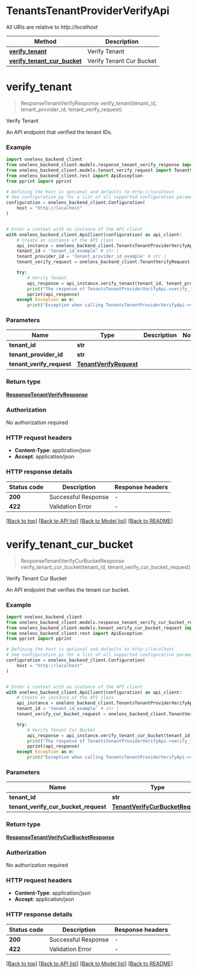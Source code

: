 # TenantsTenantProviderVerifyApi

All URIs are relative to *http://localhost*

Method | Description
------------- | -------------
[**verify_tenant**](TenantsTenantProviderVerifyApi.md#verify_tenant) | Verify Tenant
[**verify_tenant_cur_bucket**](TenantsTenantProviderVerifyApi.md#verify_tenant_cur_bucket) | Verify Tenant Cur Bucket


# **verify_tenant**
> ResponseTenantVerifyResponse verify_tenant(tenant_id, tenant_provider_id, tenant_verify_request)

Verify Tenant

An API endpoint that verified the tenant IDs.

### Example


```python
import onelens_backend_client
from onelens_backend_client.models.response_tenant_verify_response import ResponseTenantVerifyResponse
from onelens_backend_client.models.tenant_verify_request import TenantVerifyRequest
from onelens_backend_client.rest import ApiException
from pprint import pprint

# Defining the host is optional and defaults to http://localhost
# See configuration.py for a list of all supported configuration parameters.
configuration = onelens_backend_client.Configuration(
    host = "http://localhost"
)


# Enter a context with an instance of the API client
with onelens_backend_client.ApiClient(configuration) as api_client:
    # Create an instance of the API class
    api_instance = onelens_backend_client.TenantsTenantProviderVerifyApi(api_client)
    tenant_id = 'tenant_id_example' # str | 
    tenant_provider_id = 'tenant_provider_id_example' # str | 
    tenant_verify_request = onelens_backend_client.TenantVerifyRequest() # TenantVerifyRequest | 

    try:
        # Verify Tenant
        api_response = api_instance.verify_tenant(tenant_id, tenant_provider_id, tenant_verify_request)
        print("The response of TenantsTenantProviderVerifyApi->verify_tenant:\n")
        pprint(api_response)
    except Exception as e:
        print("Exception when calling TenantsTenantProviderVerifyApi->verify_tenant: %s\n" % e)
```



### Parameters


Name | Type | Description  | Notes
------------- | ------------- | ------------- | -------------
 **tenant_id** | **str**|  | 
 **tenant_provider_id** | **str**|  | 
 **tenant_verify_request** | [**TenantVerifyRequest**](TenantVerifyRequest.md)|  | 

### Return type

[**ResponseTenantVerifyResponse**](ResponseTenantVerifyResponse.md)

### Authorization

No authorization required

### HTTP request headers

 - **Content-Type**: application/json
 - **Accept**: application/json

### HTTP response details

| Status code | Description | Response headers |
|-------------|-------------|------------------|
**200** | Successful Response |  -  |
**422** | Validation Error |  -  |

[[Back to top]](#) [[Back to API list]](../README.md#documentation-for-api-endpoints) [[Back to Model list]](../README.md#documentation-for-models) [[Back to README]](../README.md)

# **verify_tenant_cur_bucket**
> ResponseTenantVerifyCurBucketResponse verify_tenant_cur_bucket(tenant_id, tenant_verify_cur_bucket_request)

Verify Tenant Cur Bucket

An API endpoint that verifies the tenant cur bucket.

### Example


```python
import onelens_backend_client
from onelens_backend_client.models.response_tenant_verify_cur_bucket_response import ResponseTenantVerifyCurBucketResponse
from onelens_backend_client.models.tenant_verify_cur_bucket_request import TenantVerifyCurBucketRequest
from onelens_backend_client.rest import ApiException
from pprint import pprint

# Defining the host is optional and defaults to http://localhost
# See configuration.py for a list of all supported configuration parameters.
configuration = onelens_backend_client.Configuration(
    host = "http://localhost"
)


# Enter a context with an instance of the API client
with onelens_backend_client.ApiClient(configuration) as api_client:
    # Create an instance of the API class
    api_instance = onelens_backend_client.TenantsTenantProviderVerifyApi(api_client)
    tenant_id = 'tenant_id_example' # str | 
    tenant_verify_cur_bucket_request = onelens_backend_client.TenantVerifyCurBucketRequest() # TenantVerifyCurBucketRequest | 

    try:
        # Verify Tenant Cur Bucket
        api_response = api_instance.verify_tenant_cur_bucket(tenant_id, tenant_verify_cur_bucket_request)
        print("The response of TenantsTenantProviderVerifyApi->verify_tenant_cur_bucket:\n")
        pprint(api_response)
    except Exception as e:
        print("Exception when calling TenantsTenantProviderVerifyApi->verify_tenant_cur_bucket: %s\n" % e)
```



### Parameters


Name | Type | Description  | Notes
------------- | ------------- | ------------- | -------------
 **tenant_id** | **str**|  | 
 **tenant_verify_cur_bucket_request** | [**TenantVerifyCurBucketRequest**](TenantVerifyCurBucketRequest.md)|  | 

### Return type

[**ResponseTenantVerifyCurBucketResponse**](ResponseTenantVerifyCurBucketResponse.md)

### Authorization

No authorization required

### HTTP request headers

 - **Content-Type**: application/json
 - **Accept**: application/json

### HTTP response details

| Status code | Description | Response headers |
|-------------|-------------|------------------|
**200** | Successful Response |  -  |
**422** | Validation Error |  -  |

[[Back to top]](#) [[Back to API list]](../README.md#documentation-for-api-endpoints) [[Back to Model list]](../README.md#documentation-for-models) [[Back to README]](../README.md)

